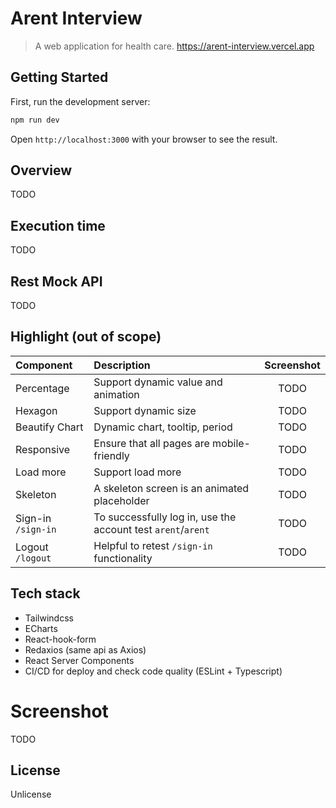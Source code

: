 # Arent Interview

> A web application for health care. https://arent-interview.vercel.app

## Getting Started

First, run the development server:

```bash
npm run dev
```

Open `http://localhost:3000` with your browser to see the result.

## Overview

TODO

## Execution time

TODO

## Rest Mock API

TODO

## Highlight (out of scope)

| Component          | Description                                                  | Screenshot |
| :----------------- | :----------------------------------------------------------- | :--------: |
| Percentage         | Support dynamic value and animation                          |    TODO    |
| Hexagon            | Support dynamic size                                         |    TODO    |
| Beautify Chart     | Dynamic chart, tooltip, period                               |    TODO    |
| Responsive         | Ensure that all pages are mobile-friendly                    |    TODO    |
| Load more          | Support load more                                            |    TODO    |
| Skeleton           | A skeleton screen is an animated placeholder                 |    TODO    |
| Sign-in `/sign-in` | To successfully log in, use the account test `arent`/`arent` |    TODO    |
| Logout `/logout`   | Helpful to retest `/sign-in` functionality                   |    TODO    |

## Tech stack

- Tailwindcss
- ECharts
- React-hook-form
- Redaxios (same api as Axios)
- React Server Components
- CI/CD for deploy and check code quality (ESLint + Typescript)

# Screenshot

TODO

## License

Unlicense
